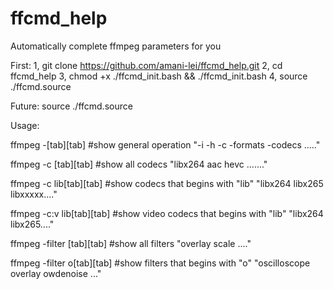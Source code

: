 # ffcmd_help
Automatically complete ffmpeg parameters for you

First:
  1, git clone https://github.com/amani-lei/ffcmd_help.git
  2, cd ffcmd_help
  3, chmod +x ./ffcmd_init.bash && ./ffcmd_init.bash
  4, source ./ffcmd.source

Future:
  source ./ffcmd.source

Usage:

  ffmpeg -[tab][tab]  #show general operation
    "-i -h -c -formats -codecs ....."

  ffmpeg -c [tab][tab] #show all codecs
    "libx264 aac hevc ......."
  
  ffmpeg -c lib[tab][tab] #show codecs that begins with "lib"
    "libx264 libx265 libxxxxx...."
    
  ffmpeg -c:v lib[tab][tab] #show video codecs that begins with "lib"
    "libx264 libx265...."
    
  ffmpeg -filter [tab][tab] #show all filters
    "overlay scale ...."
    
  ffmpeg -filter o[tab][tab] #show filters that begins with "o"
    "oscilloscope overlay owdenoise ..."
